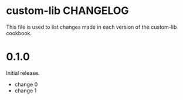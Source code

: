 # custom-lib CHANGELOG

This file is used to list changes made in each version of the custom-lib cookbook.

# 0.1.0

Initial release.

- change 0
- change 1

